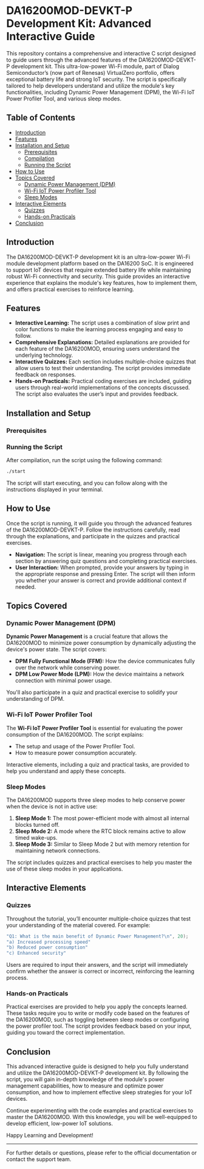 # DA16200MOD-DEVKT-P Development Kit: Advanced Interactive Guide

This repository contains a comprehensive and interactive C script designed to guide users through the advanced features of the DA16200MOD-DEVKT-P development kit. This ultra-low-power Wi-Fi module, part of Dialog Semiconductor’s (now part of Renesas) VirtualZero portfolio, offers exceptional battery life and strong IoT security. The script is specifically tailored to help developers understand and utilize the module's key functionalities, including Dynamic Power Management (DPM), the Wi-Fi IoT Power Profiler Tool, and various sleep modes.

## Table of Contents

- [Introduction](#introduction)
- [Features](#features)
- [Installation and Setup](#installation-and-setup)
  - [Prerequisites](#prerequisites)
  - [Compilation](#compilation)
  - [Running the Script](#running-the-script)
- [How to Use](#how-to-use)
- [Topics Covered](#topics-covered)
  - [Dynamic Power Management (DPM)](#dynamic-power-management-dpm)
  - [Wi-Fi IoT Power Profiler Tool](#wi-fi-iot-power-profiler-tool)
  - [Sleep Modes](#sleep-modes)
- [Interactive Elements](#interactive-elements)
  - [Quizzes](#quizzes)
  - [Hands-on Practicals](#hands-on-practicals)
- [Conclusion](#conclusion)

## Introduction

The DA16200MOD-DEVKT-P development kit is an ultra-low-power Wi-Fi module development platform based on the DA16200 SoC. It is engineered to support IoT devices that require extended battery life while maintaining robust Wi-Fi connectivity and security. This guide provides an interactive experience that explains the module's key features, how to implement them, and offers practical exercises to reinforce learning.

## Features

- **Interactive Learning:** The script uses a combination of slow print and color functions to make the learning process engaging and easy to follow.
- **Comprehensive Explanations:** Detailed explanations are provided for each feature of the DA16200MOD, ensuring users understand the underlying technology.
- **Interactive Quizzes:** Each section includes multiple-choice quizzes that allow users to test their understanding. The script provides immediate feedback on responses.
- **Hands-on Practicals:** Practical coding exercises are included, guiding users through real-world implementations of the concepts discussed. The script also evaluates the user’s input and provides feedback.

## Installation and Setup

### Prerequisites


### Running the Script

After compilation, run the script using the following command:

```bash
./start
```

The script will start executing, and you can follow along with the instructions displayed in your terminal.

## How to Use

Once the script is running, it will guide you through the advanced features of the DA16200MOD-DEVKT-P. Follow the instructions carefully, read through the explanations, and participate in the quizzes and practical exercises.

- **Navigation:** The script is linear, meaning you progress through each section by answering quiz questions and completing practical exercises.
- **User Interaction:** When prompted, provide your answers by typing in the appropriate response and pressing Enter. The script will then inform you whether your answer is correct and provide additional context if needed.

## Topics Covered

### Dynamic Power Management (DPM)

**Dynamic Power Management** is a crucial feature that allows the DA16200MOD to minimize power consumption by dynamically adjusting the device's power state. The script covers:

- **DPM Fully Functional Mode (FFM):** How the device communicates fully over the network while conserving power.
- **DPM Low Power Mode (LPM):** How the device maintains a network connection with minimal power usage.

You'll also participate in a quiz and practical exercise to solidify your understanding of DPM.

### Wi-Fi IoT Power Profiler Tool

The **Wi-Fi IoT Power Profiler Tool** is essential for evaluating the power consumption of the DA16200MOD. The script explains:

- The setup and usage of the Power Profiler Tool.
- How to measure power consumption accurately.

Interactive elements, including a quiz and practical tasks, are provided to help you understand and apply these concepts.

### Sleep Modes

The DA16200MOD supports three sleep modes to help conserve power when the device is not in active use:

1. **Sleep Mode 1:** The most power-efficient mode with almost all internal blocks turned off.
2. **Sleep Mode 2:** A mode where the RTC block remains active to allow timed wake-ups.
3. **Sleep Mode 3:** Similar to Sleep Mode 2 but with memory retention for maintaining network connections.

The script includes quizzes and practical exercises to help you master the use of these sleep modes in your applications.

## Interactive Elements

### Quizzes

Throughout the tutorial, you’ll encounter multiple-choice quizzes that test your understanding of the material covered. For example:

```c
"Q1: What is the main benefit of Dynamic Power Management?\n", 20);
"a) Increased processing speed"
"b) Reduced power consumption"
"c) Enhanced security"
```

Users are required to input their answers, and the script will immediately confirm whether the answer is correct or incorrect, reinforcing the learning process.

### Hands-on Practicals

Practical exercises are provided to help you apply the concepts learned. These tasks require you to write or modify code based on the features of the DA16200MOD, such as toggling between sleep modes or configuring the power profiler tool. The script provides feedback based on your input, guiding you toward the correct implementation.

## Conclusion

This advanced interactive guide is designed to help you fully understand and utilize the DA16200MOD-DEVKT-P development kit. By following the script, you will gain in-depth knowledge of the module's power management capabilities, how to measure and optimize power consumption, and how to implement effective sleep strategies for your IoT devices.

Continue experimenting with the code examples and practical exercises to master the DA16200MOD. With this knowledge, you will be well-equipped to develop efficient, low-power IoT solutions.

Happy Learning and Development!

---

For further details or questions, please refer to the official documentation or contact the support team.
